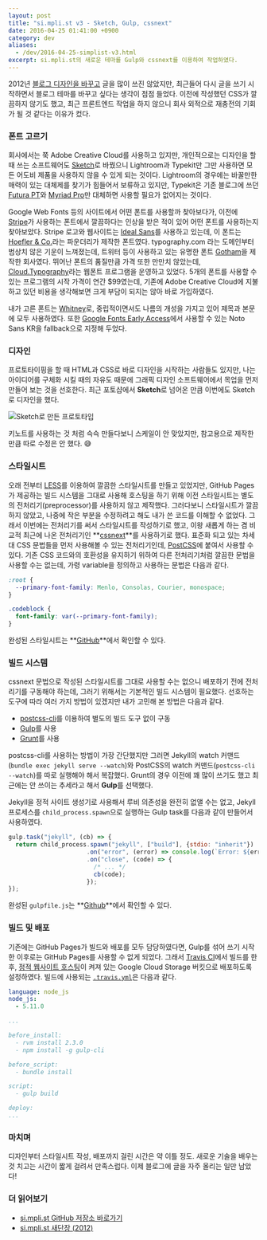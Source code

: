 ```yaml
---
layout: post
title: "si.mpli.st v3 - Sketch, Gulp, cssnext"
date: 2016-04-25 01:41:00 +0900
category: dev
aliases:
  - /dev/2016-04-25-simplist-v3.html
excerpt: si.mpli.st의 새로운 테마를 Gulp와 cssnext를 이용하여 작업하였다.
---
```


2012년 [블로그 디자인을 바꾸고](http://si.mpli.st/dev/renewal.html) 글을 많이 쓰진 않았지만, 최근들어 다시 글을 쓰기 시작하면서 블로그 테마를 바꾸고 싶다는 생각이 점점 들었다. 이전에 작성했던 CSS가 깔끔하지 않기도 했고, 최근 프론트엔드 작업을 하지 않으니 회사 외적으로 재충전의 기회가 될 것 같다는 이유가 컸다.

### 폰트 고르기

회사에서는 쭉 Adobe Creative Cloud를 사용하고 있지만, 개인적으로는 디자인을 할 때 쓰는 소프트웨어도 [Sketch](http://si.mpli.st/dev/from-photoshop-to-sketch.html)로 바꿨으니 Lightroom과 Typekit만 그만 사용하면 모든 어도비 제품을 사용하지 않을 수 있게 되는 것이다. Lightroom의 경우에는 바꿀만한 매력이 있는 대체제를 찾기가 힘들어서 보류하고 있지만, Typekit은 기존 블로그에 쓰던 [Futura PT](https://typekit.com/fonts/futura-pt)와 [Myriad Pro](https://typekit.com/fonts/myriad-pro)만 대체하면 사용할 필요가 없어지는 것이다.

Google Web Fonts 등의 사이트에서 어떤 폰트를 사용할까 찾아보다가, 이전에 [Stripe](https://stripe.com/)가 사용하는 폰트에서 깔끔하다는 인상을 받은 적이 있어 어떤 폰트를 사용하는지 찾아보았다. Stripe 로고와 웹사이트는 [Ideal Sans](http://www.typography.com/fonts/ideal-sans/overview/)를 사용하고 있는데, 이 폰트는 [Hoefler & Co.](http://www.typography.com/)라는 파운더리가 제작한 폰트였다. typography.com 라는 도메인부터 범상치 않은 기운이 느껴졌는데, 트위터 등이 사용하고 있는 유명한 폰트 [Gotham](http://www.typography.com/fonts/gotham/overview/)을 제작한 회사였다. 뛰어난 폰트의 품질만큼 가격 또한 만만치 않았는데, [Cloud.Typography](http://www.typography.com/cloud/welcome/)라는 웹폰트 프로그램을 운영하고 있었다. 5개의 폰트를 사용할 수 있는 프로그램의 시작 가격이 연간 $99였는데, 기존에 Adobe Creative Cloud에 지불하고 있던 비용을 생각해보면 크게 부담이 되지는 않아 바로 가입하였다.

내가 고른 폰트는 [Whitney](http://www.typography.com/fonts/whitney/overview/)로, 중립적이면서도 나름의 개성을 가지고 있어 제목과 본문에 모두 사용하였다. 또한 [Google Fonts Early Access](https://www.google.com/fonts/earlyaccess)에서 사용할 수 있는 Noto Sans KR을 fallback으로 지정해 두었다.


### 디자인

프로토타이핑을 할 때 HTML과 CSS로 바로 디자인을 시작하는 사람들도 있지만, 나는 아이디어를 구체화 시킬 때의 자유도 때문에 그래픽 디자인 소프트웨어에서 목업을 먼저 만들어 보는 것을 선호한다. 최근 포토샵에서 **Sketch**로 넘어온 만큼 이번에도 Sketch로 디자인을 했다.

![Sketch로 만든 프로토타입](https://simplist.cdn.sapbox.me/2016-04-25-simplist-v3-sketch.jpg)

키노트를 사용하는 것 처럼 슥슥 만들다보니 스케일이 안 맞았지만, 참고용으로 제작한만큼 따로 수정은 안 했다. 😅


### 스타일시트

오래 전부터 [LESS](http://lesscss.org/)를 이용하여 깔끔한 스타일시트를 만들고 있었지만, GitHub Pages가 제공하는 빌드 시스템을 그대로 사용해 호스팅을 하기 위해 이전 스타일시트는 별도의 전처리기(preprocessor)를 사용하지 않고 제작했다. 그러다보니 스타일시트가 깔끔하지 않았고, 나중에 작은 부분을 수정하려고 해도 내가 쓴 코드를 이해할 수 없었다. 그래서 이번에는 전처리기를 써서 스타일시트를 작성하기로 했고, 이왕 새롭게 하는 겸 비교적 최근에 나온 전처리기인 **[cssnext](http://cssnext.io/)**를 사용하기로 했다. 표준화 되고 있는 차세대 CSS 문법들을 먼저 사용해볼 수 있는 전처리기인데, [PostCSS](https://github.com/postcss/postcss)에 붙여서 사용할 수 있다. 기존 CSS 코드와의 호환성을 유지하기 위하여 다른 전처리기처럼 깔끔한 문법을 사용할 수는 없는데, 가령 variable을 정의하고 사용하는 문법은 다음과 같다.

```css
:root {
  --primary-font-family: Menlo, Consolas, Courier, monospace;
}

.codeblock {
  font-family: var(--primary-font-family);
}
```

완성된 스타일시트는 **[GitHub](https://github.com/premist/si.mpli.st/blob/master/_static/css/main.css)**에서 확인할 수 있다.


### 빌드 시스템

cssnext 문법으로 작성된 스타일시트를 그대로 사용할 수는 없으니 배포하기 전에 전처리기를 구동해야 하는데, 그러기 위해서는 기본적인 빌드 시스템이 필요했다. 선호하는 도구에 따라 여러 가지 방법이 있겠지만 내가 고민해 본 방법은 다음과 같다.

- [postcss-cli](https://www.npmjs.com/package/postcss-cli)를 이용하여 별도의 빌드 도구 없이 구동
- [Gulp](http://gulpjs.com/)를 사용
- [Grunt](http://gruntjs.com/)를 사용

postcss-cli를 사용하는 방법이 가장 간단했지만 그러면 Jekyll의 watch 커맨드(`bundle exec jekyll serve --watch`)와 PostCSS의 watch 커맨드(`postcss-cli --watch`)를 따로 실행해야 해서 복잡했다. Grunt의 경우 이전에 꽤 많이 쓰기도 했고 최근에는 안 쓰이는 추세라고 해서 **Gulp**를 선택했다.

Jekyll을 정적 사이트 생성기로 사용해서 루비 의존성을 완전히 없앨 수는 없고, Jekyll 프로세스를 `child_process.spawn`으로 실행하는 Gulp task를 다음과 같이 만들어서 사용하였다.

```javascript
gulp.task("jekyll", (cb) => {
  return child_process.spawn("jekyll", ["build"], {stdio: "inherit"})
                      .on("error", (error) => console.log(`Error: ${error}`))
                      .on("close", (code) => {
                        /* ... */
                        cb(code);
                      });
});
```

완성된 `gulpfile.js`는 **[Github](https://github.com/premist/si.mpli.st/blob/master/gulpfile.js)**에서 확인할 수 있다.


### 빌드 및 배포

기존에는 GitHub Pages가 빌드와 배포를 모두 담당하였다면, Gulp를 섞어 쓰기 시작한 이후로는 GitHub Pages를 사용할 수 없게 되었다. 그래서 [Travis CI](https://travis-ci.org/premist/si.mpli.st)에서 빌드를 한 후, [정적 웹사이트 호스팅](https://cloud.google.com/storage/docs/website-configuration)이 켜져 있는 Google Cloud Storage 버킷으로 배포하도록 설정하였다. 빌드에 사용되는 [`.travis.yml`](https://github.com/premist/si.mpli.st/blob/master/.travis.yml)은 다음과 같다.

```yaml
language: node_js
node_js:
  - 5.11.0

...

before_install:
  - rvm install 2.3.0
  - npm install -g gulp-cli

before_script:
  - bundle install

script:
  - gulp build

deploy:
...
```


### 마치며

디자인부터 스타일시트 작성, 배포까지 걸린 시간은 약 이틀 정도. 새로운 기술을 배우는 것 치고는 시간이 짧게 걸려서 만족스럽다. 이제 블로그에 글을 자주 올리는 일만 남았다!


### 더 읽어보기

- [si.mpli.st GitHub 저장소 바로가기](https://github.com/premist/si.mpli.st)
- [si.mpli.st 새단장 (2012)](http://si.mpli.st/dev/renewal.html)
